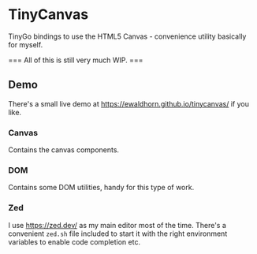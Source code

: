 # TinyCanvas
TinyGo bindings to use the HTML5 Canvas - convenience utility basically for myself.

=== All of this is still very much WIP. ===

## Demo
There's a small live demo at <https://ewaldhorn.github.io/tinycanvas/> if you like.

### Canvas
Contains the canvas components.

### DOM
Contains some DOM utilities, handy for this type of work.

### Zed
I use <https://zed.dev/> as my main editor most of the time. There's a convenient `zed.sh`
file included to start it with the right environment variables to enable code completion etc.
